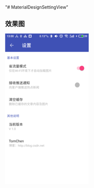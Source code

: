 "# MaterialDesignSettingView"

## 效果图
<img src="screenshots/device-2017-03-16-130116.png"  title="screenshot" width="270" height="486" /> <br>
